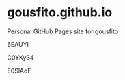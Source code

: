 # gousfito.github.io
Personal GitHub Pages site for gousfito












































6EAUYI


C0YKy34

E0SlAoF
